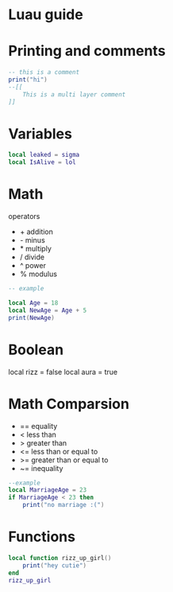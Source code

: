 # Luau guide

# Printing and comments

```lua
-- this is a comment 
print("hi")
--[[
    This is a multi layer comment
]]
```

# Variables
```lua
local leaked = sigma
local IsAlive = lol
```

# Math

operators
- \+ addition
- \- minus
- \* multiply
- / divide
- ^ power
- % modulus

```lua
-- example

local Age = 18
local NewAge = Age + 5
print(NewAge)
```

# Boolean

local rizz = false
local aura = true

# Math Comparsion

- == equality
- < less than
- \> greater than
- <= less than or equal to
- \>= greater than or equal to
- ~= inequality

```lua
--example 
local MarriageAge = 23
if MarriageAge < 23 then
    print("no marriage :(")
```

# Functions
```lua
local function rizz_up_girl()
    print("hey cutie")
end
rizz_up_girl
```
